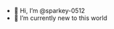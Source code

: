 - 👋 Hi, I’m @sparkey-0512
- 🌱 I’m currently new to this world

<!---
sparkey-0512/sparkey-0512 is a ✨ special ✨ repository because its `README.md` (this file) appears on your GitHub profile.
You can click the Preview link to take a look at your changes.
--->
